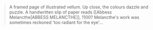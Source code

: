 > A framed page of illustrated vellum. Up close, the colours dazzle and puzzle.
> A handwritten slip of paper reads [[Abbess Melancthe|ABBESS MELANCTHE]], 1100? Melancthe's work was sometimes reckoned 'too radiant for the eye'…
